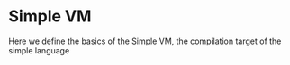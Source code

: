 # Simple VM

Here we define the basics of the Simple VM, the compilation target of the simple language
